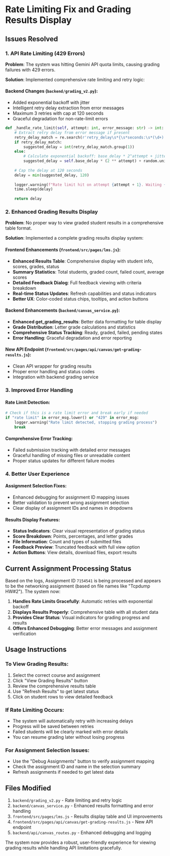 # Rate Limiting Fix and Grading Results Display

## Issues Resolved

### 1. API Rate Limiting (429 Errors)
**Problem**: The system was hitting Gemini API quota limits, causing grading failures with 429 errors.

**Solution**: Implemented comprehensive rate limiting and retry logic:

#### Backend Changes (`backend/grading_v2.py`):
- Added exponential backoff with jitter
- Intelligent retry delay extraction from error messages  
- Maximum 3 retries with cap at 120 seconds
- Graceful degradation for non-rate-limit errors

```python
def _handle_rate_limit(self, attempt: int, error_message: str) -> int:
    # Extract retry delay from error message if present
    retry_delay_match = re.search(r'retry_delay\s*{\s*seconds:\s*(\d+)', error_message)
    if retry_delay_match:
        suggested_delay = int(retry_delay_match.group(1))
    else:
        # Calculate exponential backoff: base_delay * 2^attempt + jitter
        suggested_delay = self.base_delay * (2 ** attempt) + random.uniform(0, 1)
    
    # Cap the delay at 120 seconds
    delay = min(suggested_delay, 120)
    
    logger.warning(f"Rate limit hit on attempt {attempt + 1}. Waiting {delay} seconds before retry...")
    time.sleep(delay)
    
    return delay
```

### 2. Enhanced Grading Results Display

**Problem**: No proper way to view graded student results in a comprehensive table format.

**Solution**: Implemented a complete grading results display system:

#### Frontend Enhancements (`frontend/src/pages/lms.js`):
- **Enhanced Results Table**: Comprehensive display with student info, scores, grades, status
- **Summary Statistics**: Total students, graded count, failed count, average scores
- **Detailed Feedback Dialog**: Full feedback viewing with criteria breakdown
- **Real-time Status Updates**: Refresh capabilities and status indicators
- **Better UX**: Color-coded status chips, tooltips, and action buttons

#### Backend Enhancements (`backend/canvas_service.py`):
- **Enhanced get_grading_results**: Better data formatting for table display
- **Grade Distribution**: Letter grade calculations and statistics
- **Comprehensive Status Tracking**: Ready, graded, failed, pending states
- **Error Handling**: Graceful degradation and error reporting

#### New API Endpoint (`frontend/src/pages/api/canvas/get-grading-results.js`):
- Clean API wrapper for grading results
- Proper error handling and status codes
- Integration with backend grading service

### 3. Improved Error Handling

#### Rate Limit Detection:
```python
# Check if this is a rate limit error and break early if needed
if "rate limit" in error_msg.lower() or "429" in error_msg:
    logger.warning("Rate limit detected, stopping grading process")
    break
```

#### Comprehensive Error Tracking:
- Failed submission tracking with detailed error messages
- Graceful handling of missing files or unreadable content
- Proper status updates for different failure modes

### 4. Better User Experience

#### Assignment Selection Fixes:
- Enhanced debugging for assignment ID mapping issues
- Better validation to prevent wrong assignment selection
- Clear display of assignment IDs and names in dropdowns

#### Results Display Features:
- **Status Indicators**: Clear visual representation of grading status
- **Score Breakdown**: Points, percentages, and letter grades
- **File Information**: Count and types of submitted files
- **Feedback Preview**: Truncated feedback with full view option
- **Action Buttons**: View details, download files, export results

## Current Assignment Processing Status

Based on the logs, Assignment ID `7154541` is being processed and appears to be the networking assignment (based on file names like "Tcpdump HW#2"). The system now:

1. **Handles Rate Limits Gracefully**: Automatic retries with exponential backoff
2. **Displays Results Properly**: Comprehensive table with all student data
3. **Provides Clear Status**: Visual indicators for grading progress and results
4. **Offers Enhanced Debugging**: Better error messages and assignment verification

## Usage Instructions

### To View Grading Results:
1. Select the correct course and assignment
2. Click "View Grading Results" button
3. Review the comprehensive results table
4. Use "Refresh Results" to get latest status
5. Click on student rows to view detailed feedback

### If Rate Limiting Occurs:
- The system will automatically retry with increasing delays
- Progress will be saved between retries
- Failed students will be clearly marked with error details
- You can resume grading later without losing progress

### For Assignment Selection Issues:
- Use the "Debug Assignments" button to verify assignment mapping
- Check the assignment ID and name in the selection summary
- Refresh assignments if needed to get latest data

## Files Modified

1. `backend/grading_v2.py` - Rate limiting and retry logic
2. `backend/canvas_service.py` - Enhanced results formatting and error handling
3. `frontend/src/pages/lms.js` - Results display table and UI improvements
4. `frontend/src/pages/api/canvas/get-grading-results.js` - New API endpoint
5. `backend/api/canvas_routes.py` - Enhanced debugging and logging

The system now provides a robust, user-friendly experience for viewing grading results while handling API limitations gracefully. 